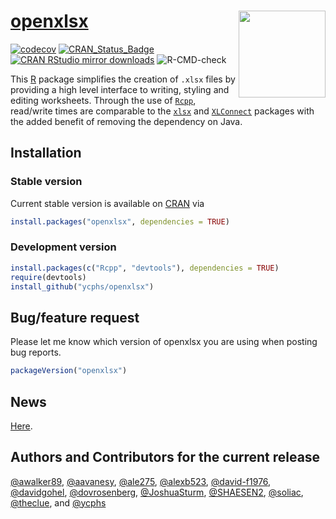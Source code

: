 [openxlsx](https://ycphs.github.io/openxlsx/) <img src="img/badge.png" align="right" height="139" />
========



[![codecov](https://codecov.io/gh/ycphs/openxlsx/branch/master/graph/badge.svg)](https://codecov.io/gh/ycphs/openxlsx)
[![CRAN_Status_Badge](https://www.r-pkg.org/badges/version/openxlsx)](https://cran.r-project.org/package=openxlsx)
[![CRAN RStudio mirror downloads](https://cranlogs.r-pkg.org/badges/openxlsx)](https://cran.r-project.org/package=openxlsx)
![R-CMD-check](https://github.com/ycphs/openxlsx/workflows/R-CMD-check/badge.svg?branch=master)


 
 
This [R](https://www.R-project.org/) package simplifies the creation of `.xlsx` files by providing 
a high level interface to writing, styling and editing worksheets. Through the use of [`Rcpp`](https://CRAN.R-project.org/package=Rcpp), read/write times are comparable to the [`xlsx`](https://CRAN.R-project.org/package=xlsx) and
[`XLConnect`](https://CRAN.R-project.org/package=XLConnect) packages with the added benefit of removing the dependency on
Java. 

## Installation

### Stable version

Current stable version is available on
[CRAN](https://CRAN.R-project.org/) via

```R
install.packages("openxlsx", dependencies = TRUE)
```

### Development version
```R
install.packages(c("Rcpp", "devtools"), dependencies = TRUE)
require(devtools)
install_github("ycphs/openxlsx")
```

## Bug/feature request
Please let me know which version of openxlsx you are using when posting bug reports.
```R
packageVersion("openxlsx")
```



## News
[Here](https://raw.githubusercontent.com/ycphs/openxlsx/master/NEWS.md). 


## Authors and Contributors for the current release
[&#x0040;awalker89](https://github.com/awalker89), [&#x0040;aavanesy](https://github.com/aavanesy), [&#x0040;ale275](https://github.com/ale275), [&#x0040;alexb523](https://github.com/alexb523), [&#x0040;david-f1976](https://github.com/david-f1976), [&#x0040;davidgohel](https://github.com/davidgohel), [&#x0040;dovrosenberg](https://github.com/dovrosenberg), [&#x0040;JoshuaSturm](https://github.com/JoshuaSturm), [&#x0040;SHAESEN2](https://github.com/SHAESEN2), [&#x0040;soliac](https://github.com/soliac), [&#x0040;theclue](https://github.com/theclue), and [&#x0040;ycphs](https://github.com/ycphs)
